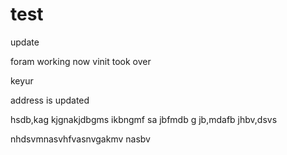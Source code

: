 # test
update

foram working now
vinit took over

keyur

address is updated

hsdb,kag kjgnakjdbgms ikbngmf sa jbfmdb g jb,mdafb  jhbv,dsvs 

nhdsvmnasvhfvasnvgakmv nasbv
